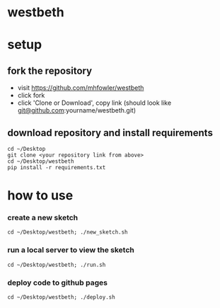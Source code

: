 # westbeth

# setup

## fork the repository
- visit https://github.com/mhfowler/westbeth
- click fork
- click 'Clone or Download', copy link (should look like git@github.com:yourname/westbeth.git)

## download repository and install requirements
```
cd ~/Desktop
git clone <your repository link from above> 
cd ~/Desktop/westbeth
pip install -r requirements.txt
```

# how to use

### create a new sketch
```cd ~/Desktop/westbeth; ./new_sketch.sh```

### run a local server to view the sketch 
```cd ~/Desktop/westbeth; ./run.sh```

### deploy code to github pages
```cd ~/Desktop/westbeth; ./deploy.sh```
